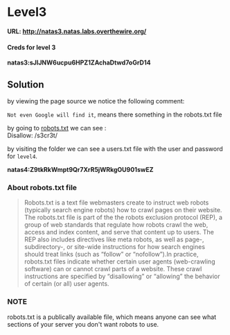 # Level3


**URL: http://natas3.natas.labs.overthewire.org/**

#### Creds for level 3

**natas3:sJIJNW6ucpu6HPZ1ZAchaDtwd7oGrD14**

## Solution


by viewing the page source we notice the following comment: 


> <!-- No more information leaks!! Not even Google will find it this time... -->

`Not even Google will find it`, means there something in the robots.txt file 

by going to  [robots.txt](http://natas3.natas.labs.overthewire.org/robots.txt) we can see :  
Disallow: /s3cr3t/

by visiting the folder we can see a users.txt file with the user and password for `level4`.

**natas4:Z9tkRkWmpt9Qr7XrR5jWRkgOU901swEZ**


### About robots.txt file

> Robots.txt is a text file webmasters create to instruct web robots (typically search engine robots) how to crawl pages on their website. The robots.txt file is part of the the robots exclusion protocol (REP), a group of web standards that regulate how robots crawl the web, access and index content, and serve that content up to users. The REP also includes directives like meta robots, as well as page-, subdirectory-, or site-wide instructions for how search engines should treat links (such as “follow” or “nofollow”).In practice, robots.txt files indicate whether certain user agents (web-crawling software) can or cannot crawl parts of a website. These crawl instructions are specified by “disallowing” or “allowing” the behavior of certain (or all) user agents.

### NOTE

robots.txt is a publically available file, which means anyone can see what sections of your server you don't want robots to use.



